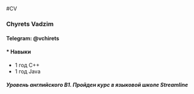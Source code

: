 #CV
### Chyrets Vadzim
#### Telegram: @vchirets
#### * Навыки
 * 1 год C++
 * 1 год Java
 ##### Уровень английского B1. Пройден курс в языковой школе Streamline
